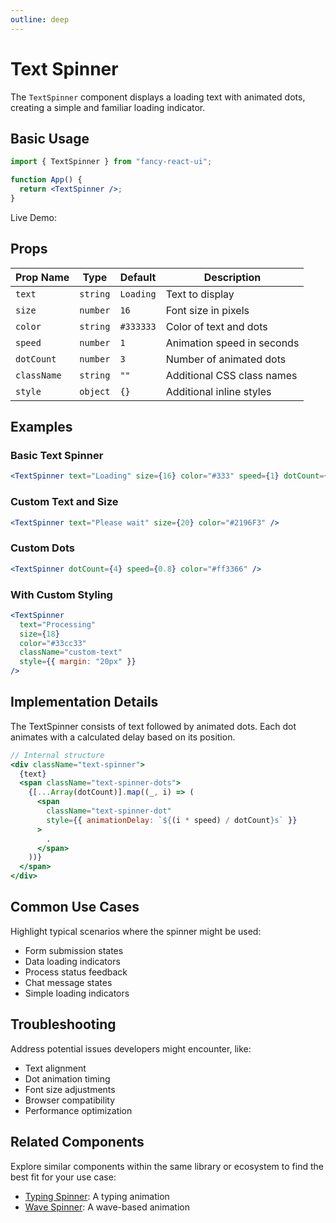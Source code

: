 ```yaml
---
outline: deep
---
```


# Text Spinner

The `TextSpinner` component displays a loading text with animated dots, creating a simple and familiar loading indicator.

## Basic Usage

```jsx
import { TextSpinner } from "fancy-react-ui";

function App() {
  return <TextSpinner />;
}
```

Live Demo:

<TextWrapper />

## Props

| Prop Name   | Type     | Default   | Description                |
| ----------- | -------- | --------- | -------------------------- |
| `text`      | `string` | `Loading` | Text to display            |
| `size`      | `number` | `16`      | Font size in pixels        |
| `color`     | `string` | `#333333` | Color of text and dots     |
| `speed`     | `number` | `1`       | Animation speed in seconds |
| `dotCount`  | `number` | `3`       | Number of animated dots    |
| `className` | `string` | `""`      | Additional CSS class names |
| `style`     | `object` | `{}`      | Additional inline styles   |

## Examples

### Basic Text Spinner

```jsx
<TextSpinner text="Loading" size={16} color="#333" speed={1} dotCount={3} />
```

### Custom Text and Size

```jsx
<TextSpinner text="Please wait" size={20} color="#2196F3" />
```

### Custom Dots

```jsx
<TextSpinner dotCount={4} speed={0.8} color="#ff3366" />
```

### With Custom Styling

```jsx
<TextSpinner
  text="Processing"
  size={18}
  color="#33cc33"
  className="custom-text"
  style={{ margin: "20px" }}
/>
```

## Implementation Details

The TextSpinner consists of text followed by animated dots. Each dot animates with a calculated delay based on its position.

```jsx
// Internal structure
<div className="text-spinner">
  {text}
  <span className="text-spinner-dots">
    {[...Array(dotCount)].map((_, i) => (
      <span
        className="text-spinner-dot"
        style={{ animationDelay: `${(i * speed) / dotCount}s` }}
      >
        .
      </span>
    ))}
  </span>
</div>
```

## Common Use Cases

Highlight typical scenarios where the spinner might be used:

- Form submission states
- Data loading indicators
- Process status feedback
- Chat message states
- Simple loading indicators

## Troubleshooting

Address potential issues developers might encounter, like:

- Text alignment
- Dot animation timing
- Font size adjustments
- Browser compatibility
- Performance optimization

## Related Components

Explore similar components within the same library or ecosystem to find the best fit for your use case:

- [Typing Spinner](/loaders/typing-spinner.html): A typing animation
- [Wave Spinner](/loaders/wave-spinner.html): A wave-based animation
